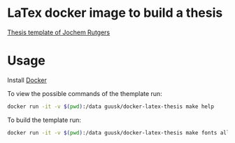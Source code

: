 # LaTex docker image to build a thesis
[Thesis template of Jochem Rutgers](https://sites.google.com/site/jochemrutgers/publications/phd-thesis)

# Usage
Install [Docker](https://www.docker.com/)

To view the possible commands of the themplate run:
```bash
docker run -it -v $(pwd):/data guusk/docker-latex-thesis make help
```

To build the template run:
```bash
docker run -it -v $(pwd):/data guusk/docker-latex-thesis make fonts all
```
